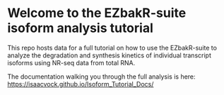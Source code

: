 # Welcome to the EZbakR-suite isoform analysis tutorial
This repo hosts data for a full tutorial on how to use the EZbakR-suite to analyze the degradation and synthesis kinetics of individual transcript isoforms using NR-seq data from total RNA.

The documentation walking you through the full analysis is here: https://isaacvock.github.io/Isoform_Tutorial_Docs/
